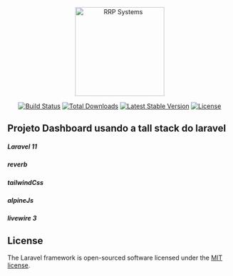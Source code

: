 <p align="center"><a href="https://rrpsystems.com.br" target="_blank"><img src="https://cdn-gbdoj.nitrocdn.com/EtFwidwdzxUjQZkgogBwaViqSVMIOEWS/assets/static/optimized/rev-3c44512/wp-content/uploads/2022/05/logo-site.png" width="200" alt="RRP Systems"></a></p>

<p align="center">
<a href="https://github.com/laravel/framework/actions"><img src="https://github.com/laravel/framework/workflows/tests/badge.svg" alt="Build Status"></a>
<a href="https://packagist.org/packages/laravel/framework"><img src="https://img.shields.io/packagist/dt/laravel/framework" alt="Total Downloads"></a>
<a href="https://packagist.org/packages/laravel/framework"><img src="https://img.shields.io/packagist/v/laravel/framework" alt="Latest Stable Version"></a>
<a href="https://packagist.org/packages/laravel/framework"><img src="https://img.shields.io/packagist/l/laravel/framework" alt="License"></a>
</p>

## Projeto Dashboard usando a tall stack do laravel

##### Laravel 11
##### reverb
##### tailwindCss
##### alpineJs
##### livewire 3

## License

The Laravel framework is open-sourced software licensed under the [MIT license](https://opensource.org/licenses/MIT).
